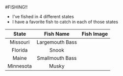 #FISHING!!

- I've fished in 4 different states
- I have a favorite fish to catch in each of those states

| State         | Fish Name       | Fish Image    |
|:-------------:|:---------------:|:-------------:|
| Missouri      | Largemouth Bass |  |
| Florida       | Snook |  |
| Maine         | Smallmouth Bass |  |
| Minnesota     | Musky | |
